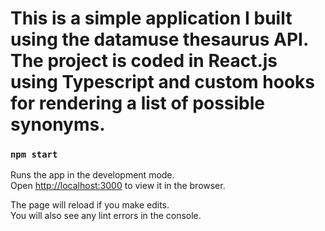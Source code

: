 # This is a simple application I built using the datamuse thesaurus API. The project is coded in React.js using Typescript and custom hooks for rendering a list of possible synonyms. 

### `npm start`

Runs the app in the development mode.\
Open [http://localhost:3000](http://localhost:3000) to view it in the browser.

The page will reload if you make edits.\
You will also see any lint errors in the console.

